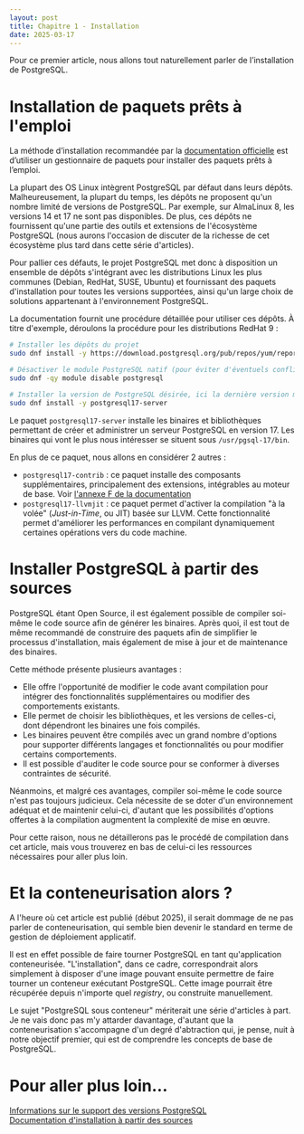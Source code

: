```yaml
---
layout: post
title: Chapitre 1 - Installation
date: 2025-03-17
---
```


Pour ce premier article, nous allons tout naturellement parler de l’installation de PostgreSQL.

# Installation de paquets prêts à l'emploi

La méthode d’installation recommandée par la [documentation officielle](https://www.postgresql.org/download/) est d’utiliser un gestionnaire de paquets pour installer des paquets prêts à l’emploi.

La plupart des OS Linux intègrent PostgreSQL par défaut dans leurs dépôts.
Malheureusement, la plupart du temps, les dépôts ne proposent qu'un nombre limité de versions de PostgreSQL. Par exemple, sur AlmaLinux 8, les versions 14 et 17 ne sont pas disponibles.
De plus, ces dépôts ne fournissent qu'une partie des outils et extensions de l'écosystème PostgreSQL (nous aurons l'occasion de discuter de la richesse de cet écosystème plus tard dans cette série d'articles).

Pour pallier ces défauts, le projet PostgreSQL met donc à disposition un ensemble de dépôts s'intégrant avec les distributions Linux les plus communes (Debian, RedHat, SUSE, Ubuntu) et fournissant des paquets d'installation pour toutes les versions supportées, ainsi qu'un large choix de solutions appartenant à l'environnement PostgreSQL.

La documentation fournit une procédure détaillée pour utiliser ces dépôts.
À titre d'exemple, déroulons la procédure pour les distributions RedHat 9 :

~~~bash
# Installer les dépôts du projet
sudo dnf install -y https://download.postgresql.org/pub/repos/yum/reporpms/EL-9-x86_64/pgdg-redhat-repo-latest.noarch.rpm

# Désactiver le module PostgreSQL natif (pour éviter d'éventuels conflits)
sudo dnf -qy module disable postgresql

# Installer la version de PostgreSQL désirée, ici la dernière version mineure de PostgreSQL 17
sudo dnf install -y postgresql17-server
~~~

Le paquet `postgresql17-server` installe les binaires et bibliothèques permettant de créer et administrer un serveur PostgreSQL en version 17.
Les binaires qui vont le plus nous intéresser se situent sous `/usr/pgsql-17/bin`.

En plus de ce paquet, nous allons en considérer 2 autres :

- `postgresql17-contrib` : ce paquet installe des composants supplémentaires, principalement des extensions, intégrables au moteur de base.
  Voir [l'annexe F de la documentation](https://www.postgresql.org/docs/current/contrib.html)
- `postgresql17-llvmjit` : ce paquet permet d'activer la compilation "à la volée" (_Just-in-Time_, ou JIT) basée sur LLVM.
  Cette fonctionnalité permet d'améliorer les performances en compilant dynamiquement certaines opérations vers du code machine.

# Installer PostgreSQL à partir des sources

PostgreSQL étant Open Source, il est également possible de compiler soi-même le code source afin de générer les binaires.
Après quoi, il est tout de même recommandé de construire des paquets afin de simplifier le processus d'installation, mais également de mise à jour et de maintenance des binaires.

Cette méthode présente plusieurs avantages :

- Elle offre l'opportunité de modifier le code avant compilation pour intégrer des fonctionnalités supplémentaires ou modifier des comportements existants.
- Elle permet de choisir les bibliothèques, et les versions de celles-ci, dont dépendront les binaires une fois compilés.
- Les binaires peuvent être compilés avec un grand nombre d'options pour supporter différents langages et fonctionnalités ou pour modifier certains comportements.
- Il est possible d'auditer le code source pour se conformer à diverses contraintes de sécurité.

Néanmoins, et malgré ces avantages, compiler soi-même le code source n'est pas toujours judicieux.
Cela nécessite de se doter d'un environnement adéquat et de maintenir celui-ci, d'autant que les possibilités d'options offertes à la compilation augmentent la complexité de mise en œuvre.

Pour cette raison, nous ne détaillerons pas le procédé de compilation dans cet article, mais vous trouverez en bas de celui-ci les ressources nécessaires pour aller plus loin.

# Et la conteneurisation alors ?

A l'heure où cet article est publié (début 2025), il serait dommage de ne pas parler de conteneurisation, qui semble bien devenir le standard en terme de gestion de déploiement applicatif.

Il est en effet possible de faire tourner PostgreSQL en tant qu'application conteneurisée.
"L'installation", dans ce cadre, correspondrait alors simplement à disposer d'une image pouvant ensuite permettre de faire tourner un conteneur exécutant PostgreSQL.
Cette image pourrait être récupérée depuis n'importe quel _registry_, ou construite manuellement.

Le sujet "PostgreSQL sous conteneur" mériterait une série d'articles à part.
Je ne vais donc pas m'y attarder davantage, d'autant que la conteneurisation s'accompagne d'un degré d'abtraction qui, je pense, nuit à notre objectif premier, qui est de comprendre les concepts de base de PostgreSQL.

# Pour aller plus loin...

[Informations sur le support des versions PostgreSQL](https://www.postgresql.org/support/versioning/)  
[Documentation d'installation à partir des sources](https://www.postgresql.org/docs/current/installation.html)
